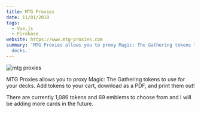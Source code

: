 ```yaml
---
title: MTG Proxies
date: 11/01/2019
tags:
  - Vue.js
  - Firebase
website: https://www.mtg-proxies.com
summary: 'MTG Proxies allows you to proxy Magic: The Gathering tokens to use for your
  decks.'
---
```


![mtg proxies](/images/content/mtg-proxies.jpg)

MTG Proxies allows you to proxy Magic: The Gathering tokens to use for your decks. Add tokens to your cart, download as a PDF, and print them out!

There are currently 1,086 tokens and 69 emblems to choose from and I will be adding more cards in the future.
